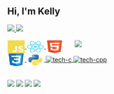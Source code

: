 ## Hi, I'm Kelly

<a href="https://github.com/klstff">
<img height="180em" src="https://github-readme-total-stats.vercel.app/api?username=klstff&show_icons=true&theme=dracula&include_all_commits=true&count_private=true&bg_color=0d1117&border_color=1e2531&title_color=6efff6"/>
<img height="180em" src="https://github-readme-total-stats.vercel.app/api/top-langs/?username=klstff&layout=compact&langs_count=8&theme=dracula&hide=jupyter%20notebook&bg_color=0d1117&border_color=1e2531&title_color=6efff6"/><br><br>

<img align=right width="350rem" src="https://novatorem-fawn-eta.vercel.app/api/spotify"/>

<img align="center" alt="tech-Js" height="30" width="40" src="https://raw.githubusercontent.com/devicons/devicon/master/icons/javascript/javascript-plain.svg">
<img align="center" alt="tech-React" height="30" width="40" src="https://raw.githubusercontent.com/devicons/devicon/master/icons/react/react-original.svg">
<img align="center" alt="tech-HTML" height="30" width="40" src="https://raw.githubusercontent.com/devicons/devicon/master/icons/html5/html5-original.svg">
<img align="center" alt="tech-CSS" height="30" width="40" src="https://raw.githubusercontent.com/devicons/devicon/master/icons/css3/css3-original.svg">
<img align="center" alt="tech-Python" height="30" width="40" src="https://raw.githubusercontent.com/devicons/devicon/master/icons/python/python-original.svg">
<img align="center" alt="tech-c" height="30" width="40" src="https://raw.githubusercontent.com/jmnote/z-icons/master/svg/c.svg">
<img align="center" alt="tech-cpp" height="30" width="40" src="https://raw.githubusercontent.com/jmnote/z-icons/master/svg/cpp.svg"><br><br>

<a href="https://www.linkedin.com/in/klstf"><img src="https://img.shields.io/badge/-LinkedIn-%230077B5?style=for-the-badge&logo=linkedin&logoColor=white"></a>
<a href="https://open.spotify.com/user/klstf"><img src="https://img.shields.io/badge/Spotify-1ED760?&style=for-the-badge&logo=spotify&logoColor=white"></a>
<a href="https://goodreads.com/klstf"><img src="https://img.shields.io/static/v1?style=for-the-badge&message=Goodreads&color=372213&logo=Goodreads&logoColor=FFFFFF&label="></a>
<a href="https://steamcommunity.com/id/klstf"><img src="https://img.shields.io/static/v1?style=for-the-badge&message=Steam&color=000000&logo=Steam&logoColor=FFFFFF&label="></a>
